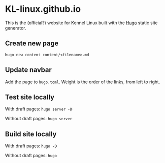 # KL-linux.github.io
This is the (official?) website for Kennel Linux built with the [Hugo](https://gohugo.io/) static site generator.

## Create new page
`hugo new content content/<filename>.md`

## Update navbar
Add the page to `hugo.toml`. Weight is the order of the links, from left to right.

## Test site locally
With draft pages:
`hugo server -D`

Without draft pages:
`hugo server`

## Build site locally
With draft pages:
`hugo -D`

Without draft pages:
`hugo`
